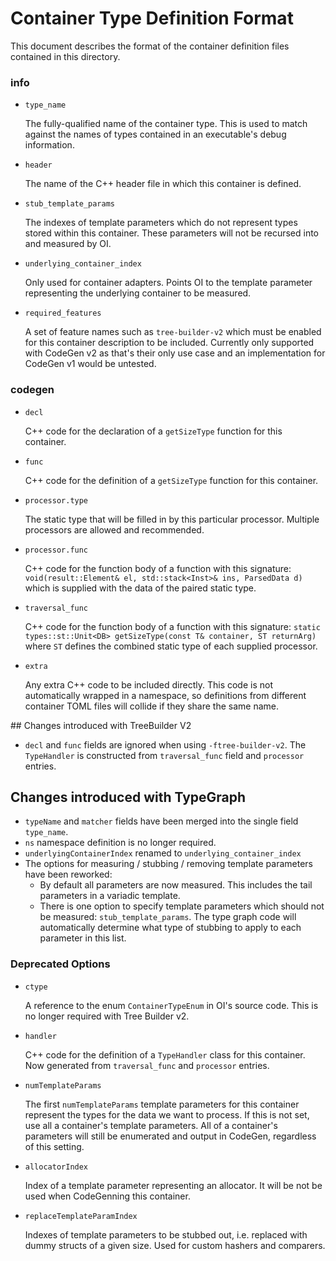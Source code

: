 # Container Type Definition Format

This document describes the format of the container definition files contained in this directory.

### info
- `type_name`

  The fully-qualified name of the container type. This is used to match against
  the names of types contained in an executable's debug information.

- `header`

  The name of the C++ header file in which this container is defined.

- `stub_template_params`

  The indexes of template parameters which do not represent types stored within
  this container. These parameters will not be recursed into and measured by OI.

- `underlying_container_index`

  Only used for container adapters. Points OI to the template parameter
  representing the underlying container to be measured.

- `required_features`

  A set of feature names such as `tree-builder-v2` which must be enabled for
  this container description to be included. Currently only supported with
  CodeGen v2 as that's their only use case and an implementation for CodeGen v1
  would be untested.

### codegen
- `decl`

  C++ code for the declaration of a `getSizeType` function for this container.

- `func`

  C++ code for the definition of a `getSizeType` function for this container.

- `processor.type`

  The static type that will be filled in by this particular processor. Multiple
  processors are allowed and recommended.

- `processor.func`

  C++ code for the function body of a function with this signature:
  `void(result::Element& el, std::stack<Inst>& ins, ParsedData d)` which is
  supplied with the data of the paired static type.

- `traversal_func`

  C++ code for the function body of a function with this signature:
  `static types::st::Unit<DB> getSizeType(const T& container, ST returnArg)`
  where `ST` defines the combined static type of each supplied processor.

- `extra`

  Any extra C++ code to be included directly. This code is not automatically
  wrapped in a namespace, so definitions from different container TOML files
  will collide if they share the same name.


## Changes introduced with TreeBuilder V2
- `decl` and `func` fields are ignored when using `-ftree-builder-v2`. The
  `TypeHandler` is constructed from `traversal_func` field and `processor`
  entries.

## Changes introduced with TypeGraph
- `typeName` and `matcher` fields have been merged into the single field `type_name`.
- `ns` namespace definition is no longer required.
- `underlyingContainerIndex` renamed to `underlying_container_index`
- The options for measuring / stubbing / removing template parameters have been reworked:
  - By default all parameters are now measured. This includes the tail parameters in a variadic template.
  - There is one option to specify template parameters which should not be measured: `stub_template_params`. The type graph code will automatically determine what type of stubbing to apply to each parameter in this list.

### Deprecated Options
- `ctype`

  A reference to the enum `ContainerTypeEnum` in OI's source code. This is no
  longer required with Tree Builder v2.

- `handler`

  C++ code for the definition of a `TypeHandler` class for this container. Now
  generated from `traversal_func` and `processor` entries.

- `numTemplateParams`

  The first `numTemplateParams` template parameters for this container represent
  the types for the data we want to process. If this is not set, use all a
  container's template parameters. All of a container's parameters will still be
  enumerated and output in CodeGen, regardless of this setting.

- `allocatorIndex`

  Index of a template parameter representing an allocator. It will be not be
  used when CodeGenning this container.

- `replaceTemplateParamIndex`

  Indexes of template parameters to be stubbed out, i.e. replaced with dummy
  structs of a given size. Used for custom hashers and comparers.
